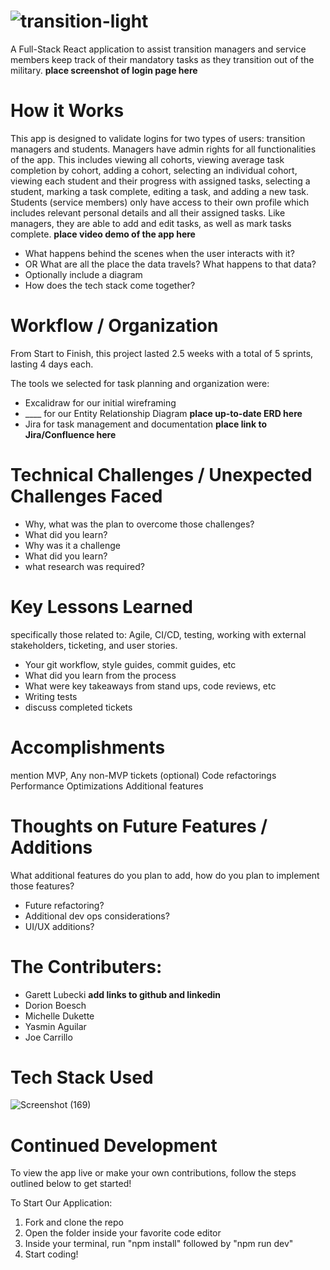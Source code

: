  # ![transition-light](https://github.com/gschool-blue-ocean/mcsp-22-transition-hub/assets/122406231/2f755b74-daa7-4c85-a848-e9566c8fb376)

A Full-Stack React application to assist transition managers and service members keep track of their mandatory tasks as they transition out of the military.
**place screenshot of login page here**

# How it Works
This app is designed to validate logins for two types of users: transition managers and students. Managers have admin rights for all functionalities of the app. This includes viewing all cohorts, viewing average task completion by cohort, adding a cohort, selecting an individual cohort, viewing each student and their progress with assigned tasks, selecting a student, marking a task complete, editing a task, and adding a new task. Students (service members) only have access to their own profile which includes relevant personal details and all their assigned tasks. Like managers, they are able to add and edit tasks, as well as mark tasks complete.
**place video demo of the app here**

* What happens behind the scenes when the user interacts with it? 
* OR What are all the place the data travels?  What happens to that data?
* Optionally include a diagram
* How does the tech stack come together?

# Workflow / Organization
From Start to Finish, this project lasted 2.5 weeks with a total of 5 sprints, lasting 4 days each. 

The tools we selected for task planning and organization were: 
- Excalidraw for our initial wireframing
- ____ for our Entity Relationship Diagram **place up-to-date ERD here**
- Jira for task management and documentation **place link to Jira/Confluence here**

# Technical Challenges / Unexpected Challenges Faced
* Why, what was the plan to overcome those challenges?
* What did you learn?
* Why was it a challenge
* What did you learn?
* what research was required?

# Key Lessons Learned
specifically those related to: Agile, CI/CD, testing, working with external stakeholders, ticketing, and user stories.
* Your git workflow, style guides, commit guides, etc
* What did you learn from the process
* What were key takeaways from stand ups, code reviews, etc
* Writing tests
* discuss completed tickets

# Accomplishments
mention MVP, Any non-MVP tickets (optional)
Code refactorings
Performance Optimizations
Additional features

# Thoughts on Future Features / Additions
What additional features do you plan to add, how do you plan to implement those features?
* Future refactoring?
* Additional dev ops considerations?
* UI/UX additions?

# The Contributers:
- Garett Lubecki **add links to github and linkedin**
- Dorion Boesch
- Michelle Dukette
- Yasmin Aguilar
- Joe Carrillo

# Tech Stack Used
![Screenshot (169)](https://github.com/gschool-blue-ocean/mcsp-22-transition-hub/assets/122406231/c17aa271-2480-4d66-b004-f49feb420be8)

# Continued Development
To view the app live or make your own contributions, follow the steps outlined below to get started!

To Start Our Application:
1) Fork and clone the repo
2) Open the folder inside your favorite code editor
3) Inside your terminal, run "npm install" followed by "npm run dev"
4) Start coding!

